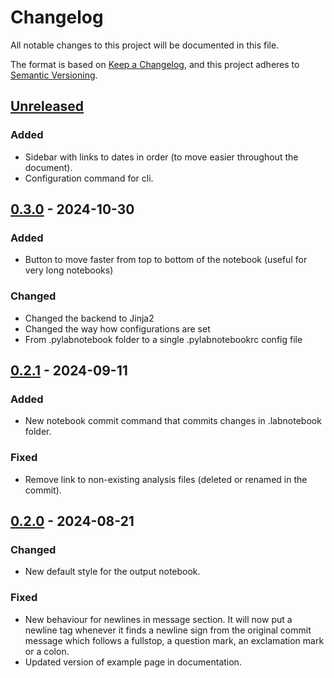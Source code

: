 # Changelog

All notable changes to this project will be documented in this file.

The format is based on [Keep a Changelog](https://keepachangelog.com/en/1.1.0/),
and this project adheres to [Semantic Versioning](https://semver.org/spec/v2.0.0.html).

## [Unreleased]

### Added

- Sidebar with links to dates in order (to move easier throughout the document).
- Configuration command for cli.

## [0.3.0] - 2024-10-30

### Added

- Button to move faster from top to bottom of the notebook (useful for very long notebooks)

### Changed

- Changed the backend to Jinja2
- Changed the way how configurations are set
- From .pylabnotebook folder to a single .pylabnotebookrc config file

## [0.2.1] - 2024-09-11

### Added

- New notebook commit command that commits changes in .labnotebook folder.

### Fixed

- Remove link to non-existing analysis files (deleted or renamed in the commit).

## [0.2.0] - 2024-08-21

### Changed

- New default style for the output notebook.

### Fixed

- New behaviour for newlines in message section. It will now put a newline tag whenever it finds a newline sign from the original commit message which follows a fullstop, a question mark, an exclamation mark or a colon.
- Updated version of example page in documentation.

[unreleased]: https://github.com/mmiots9/pylabnotebook/compare/0.3.0...HEAD
[0.3.0]: https://github.com/mmiots9/pylabnotebook/compare/0.2.1...0.3.0
[0.2.1]: https://github.com/mmiots9/pylabnotebook/compare/0.2.0...0.2.1
[0.2.0]: https://github.com/mmiots9/pylabnotebook/compare/v0.1.11..v0.2.0
